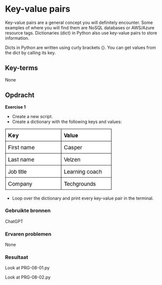 # Key-value pairs
Key-value pairs are a general concept you will definitely encounter. Some examples of where you will find them are NoSQL databases or AWS/Azure resource tags. Dictionaries (dict) in Python also use key-value pairs to store information.

Dicts in Python are written using curly brackets {}. You can get values from the dict by calling its key.

## Key-terms
None

## Opdracht
**Exercise 1**
- Create a new script.
- Create a dictionary with the following keys and values:

![Alt text](../00_includes/Week-10-To-16-Python/PRG-08-01.PNG)

- Loop over the dictionary and print every key-value pair in the terminal.

### Gebruikte bronnen
ChatGPT

### Ervaren problemen
None

### Resultaat
Look at PRG-08-01.py

Look at PRG-08-02.py
